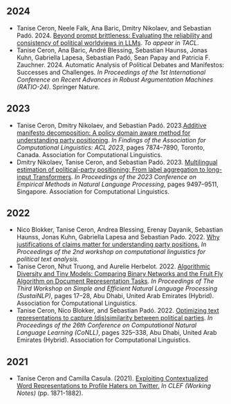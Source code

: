 ## 2024
* Tanise Ceron, Neele Falk, Ana Baric, Dmitry Nikolaev, and Sebastian Padó. 2024. [Beyond prompt brittleness: Evaluating the reliability and consistency of political worldviews in LLMs](https://arxiv.org/pdf/2402.17649). _To appear in TACL_.
* Tanise Ceron, Ana Baric, André Blessing, Sebastian Haunss, Jonas Kuhn, Gabriella Lapesa, Sebastian Padó, Sean Papay and Patricia F. Zauchner. 2024. Automatic Analysis of Political Debates and Manifestos: Successes and Challenges. _In Proceedings of the 1st International Conference on Recent Advances in Robust Argumentation Machines (RATIO-24)_. Springer Nature. 

## 2023
* Tanise Ceron, Dmitry Nikolaev, and Sebastian Padó. 2023.[Additive manifesto decomposition: A policy domain aware method for understanding party positioning](https://aclanthology.org/2023.findings-acl.499.pdf). _In Findings of the Association for Computational Linguistics: ACL 2023_, pages 7874–7890, Toronto, Canada. Association for Computational Linguistics.
* Dmitry Nikolaev, Tanise Ceron, and Sebastian Padó. 2023. [Multilingual estimation of political-party positioning: From label aggregation to long-input Transformers](https://aclanthology.org/2023.emnlp-main.591.pdf). _In Proceedings of the 2023 Conference on Empirical Methods in Natural Language Processing_, pages 9497–9511, Singapore. Association for Computational Linguistics.

## 2022
* Nico Blokker, Tanise Ceron, Andrea Blessing, Erenay Dayanik, Sebastian Haunss, Jonas Kuhn, Gabriella Lapesa and Sebastian Pado. 2022. [Why justifications of claims matter for understanding party positions.](https://old.gscl.org/media/pages/arbeitskreise/cpss/cpss-2022/workshop-proceedings-2022/254133848-1662996909/cpss-2022-proceedings.pdf) _In Proceedings of the 2nd workshop on computational linguistics for political text analysis._
* Tanise Ceron, Nhut Truong, and Aurelie Herbelot. 2022. [Algorithmic Diversity and Tiny Models: Comparing Binary Networks and the Fruit Fly Algorithm on Document Representation Tasks](https://aclanthology.org/2022.sustainlp-1.4.pdf). _In Proceedings of The Third Workshop on Simple and Efficient Natural Language Processing (SustaiNLP)_, pages 17–28, Abu Dhabi, United Arab Emirates (Hybrid). Association for Computational Linguistics.
* Tanise Ceron, Nico Blokker, and Sebastian Padó. 2022. [Optimizing text representations to capture (dis)similarity between political parties](https://aclanthology.org/2022.conll-1.22.pdf). _In Proceedings of the 26th Conference on Computational Natural Language Learning (CoNLL)_, pages 325–338, Abu Dhabi, United Arab Emirates (Hybrid). Association for Computational Linguistics.

## 2021
* Tanise Ceron and Camilla Casula. (2021). [Exploiting Contextualized Word Representations to Profile Haters on Twitter.](https://ceur-ws.org/Vol-2936/paper-160.pdf) _In CLEF (Working Notes)_ (pp. 1871-1882).